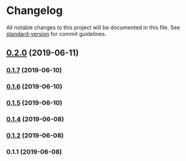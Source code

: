 # Changelog

All notable changes to this project will be documented in this file. See [standard-version](https://github.com/conventional-changelog/standard-version) for commit guidelines.

## [0.2.0](https://github.com/yahsan2/rest-api-remapper/compare/v0.1.7...v0.2.0) (2019-06-11)



### [0.1.7](https://github.com/yahsan2/rest-api-remapper/compare/v0.1.6...v0.1.7) (2019-06-10)



### [0.1.6](https://github.com/yahsan2/rest-api-remapper/compare/v0.1.5...v0.1.6) (2019-06-10)



### [0.1.5](https://github.com/yahsan2/rest-api-remapper/compare/v0.1.4...v0.1.5) (2019-06-10)



### [0.1.4](https://github.com/yahsan2/nuxt-module-api-mapper/compare/v0.1.2...v0.1.4) (2019-06-08)



### [0.1.2](https://github.com/yahsan2/nuxt-module-api-mapper/compare/v0.1.1...v0.1.2) (2019-06-08)



### 0.1.1 (2019-06-08)
